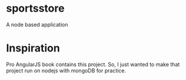 # sportsstore
A node based application

# Inspiration
Pro AngularJS book contains this project. So, I just wanted to make that project run on nodejs with mongoDB for practice.

